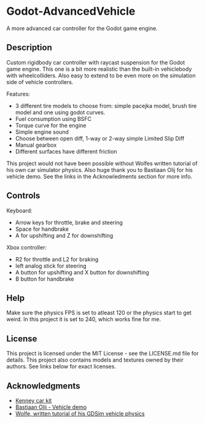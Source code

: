 # Godot-AdvancedVehicle
A more advanced car controller for the Godot game engine.

## Description

Custom rigidbody car controller with raycast suspension for the Godot game engine. This one is a bit more realistic than the built-in vehiclebody with wheelcolliders. Also easy to extend to be even more on the simulation side of vehicle controllers.

Features:
- 3 different tire models to choose from: simple pacejka model, brush tire model and one using godot curves. 
- Fuel consumption using BSFC
- Torque curve for the engine
- Simple engine sound
- Choose between open diff, 1-way or 2-way simple Limited Slip Diff
- Manual gearbox
- Different surfaces have different friction

This project would not have been possible without Wolfes written tutorial of his own car simulator physics. Also huge thank you to Bastiaan Olij for his vehicle demo. See the links in the Acknowledments section for more info.

## Controls

Keyboard:
- Arrow keys for throttle, brake and steering
- Space for handbrake
- A for upshifting and Z for downshifting

Xbox controller:
- R2 for throttle and L2 for braking
- left analog stick for steering
- A button for upshifting and X button for downshifting
- B button for handbrake

## Help

Make sure the physics FPS is set to atleast 120 or the physics start to get weird. In this project it is set to 240, which works fine for me.


## License

This project is licensed under the MIT License - see the LICENSE.md file for details. This project also contains models and textures owned by their authors. See links below for exact licenses.

## Acknowledgments

* [Kenney car kit](https://www.kenney.nl/assets/car-kit)
* [Bastiaan Olij - Vehicle demo](https://github.com/BastiaanOlij/vehicle-demo/)
* [Wolfe, written tutorial of his GDSim vehicle physics](https://www.gtplanet.net/forum/threads/gdsim-v0-4a-autocross-and-custom-setups.396400/)

